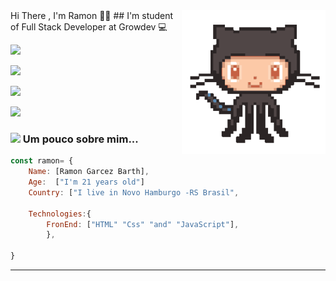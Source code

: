 <img align='right' src="https://raw.githubusercontent.com/iCharlesZ/FigureBed/master/img/octocat.gif" width="230">
Hi There , I'm Ramon 👋🏻
## I'm student of Full Stack Developer at Growdev 💻


<p>
 <a href="#" alt="Linkedin">
  <img src="https://img.shields.io/badge/-Linkedin-0e76a8?style=flat-square&logo=Linkedin&logoColor=white&link=LINK-DO-SEU-LINKEDIN" /></a>

</p>
 <a href="https://www.linkedin.com/in/ramon-barth-73a6301a2/" alt="Linkedin">
  <img src="https://img.shields.io/badge/-Linkedin-0e76a8?style=flat-square&logo=Linkedin&logoColor=white&link=https://www.linkedin.com/in/ramon-barth-73a6301a2/" /></a>

<p>
  <a href="https://mail.google.com/mail/u/1/#inbox?compose=new" alt="Gmail">
  <img src="https://img.shields.io/badge/-Gmail-FF0000?style=flat-square&labelColor=FF0000&logo=gmail&logoColor=white&link=https://mail.google.com/mail/u/1/#inbox?compose=new" /></a>
</p>


<p>
<a href="https://www.instagram.com/ramonbarth/" alt="Instagram">
  <img src="https://img.shields.io/badge/-Instagram-DF0174?style=flat-square&labelColor=DF0174&logo=instagram&logoColor=white&link=https://www.instagram.com/ramonbarth/"/></a>
</p>  


### <img src="https://media.giphy.com/media/VgCDAzcKvsR6OM0uWg/giphy.gif" width="50"> Um pouco sobre mim...  

```javascript
const ramon= {
    Name: [Ramon Garcez Barth],
    Age:  ["I'm 21 years old"]
    Country: ["I live in Novo Hamburgo -RS Brasil",
   
    Technologies:{
        FronEnd: ["HTML" "Css" "and" "JavaScript"],
        },

}
```

---
